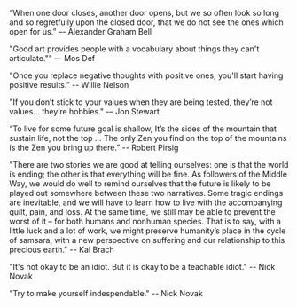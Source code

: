 “When one door closes, another door opens, but we so often look so long and so regretfully upon the closed door, that we do not see the ones which open for us.”
–- Alexander Graham Bell

"Good art provides people with a vocabulary about things they can't articulate.""
–- Mos Def

"Once you replace negative thoughts with positive ones, you'll start having positive results.”
-- Willie Nelson

"If you don’t stick to your values when they are being tested, they’re not values... they’re hobbies."
-– Jon Stewart

“To live for some future goal is shallow, It’s the sides of the mountain that sustain life, not the top … The only Zen you find on the top of the mountains is the Zen you bring up there.”
-- Robert Pirsig

"There are two stories we are good at telling ourselves: one is that the world is ending; the other is that everything will be fine. As followers of the Middle Way, we would do well to remind ourselves that the future is likely to be played out somewhere between these two narratives. Some tragic endings are inevitable, and we will have to learn how to live with the accompanying guilt, pain, and loss. At the same time, we still may be able to prevent the worst of it – for both humans and nonhuman species. That is to say, with a little luck and a lot of work, we might preserve humanity’s place in the cycle of samsara, with a new perspective on suffering and our relationship to this precious earth."
-- Kai Brach

"It's not okay to be an idiot. But it is okay to be a teachable idiot."
-- Nick Novak

"Try to make yourself indespendable."
-- Nick Novak